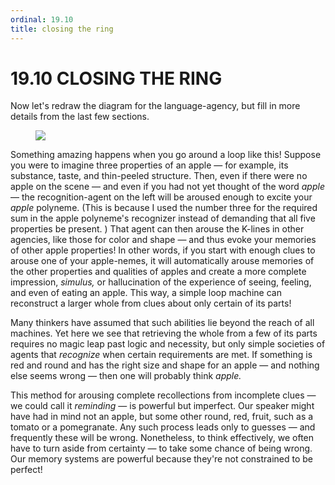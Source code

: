 ```yaml
---
ordinal: 19.10
title: closing the ring
---
```


# 19.10 CLOSING THE RING 

<p>Now let's redraw the diagram for the language-agency, but fill in more details from the last few sections.</p>
<figure><img src="/images/ch19/19-10.png"/></figure>
<p>Something amazing happens when you go around a loop like this! Suppose you were to imagine three properties of an apple &mdash; for example, its substance, taste, and thin-peeled structure. Then, even if there were no apple on the scene &mdash; and even if you had not yet thought of the word <em>apple</em> &mdash; the recognition-agent on the left will be aroused enough to excite your <em>apple</em> polyneme. (This is because I used the number three for the required sum in the apple polyneme's recognizer instead of demanding that all five properties be present. ) That agent can then arouse the K-lines in other agencies, like those for color and shape &mdash; and thus evoke your memories of other apple properties! In other words, if you start with enough clues to arouse one of your apple-nemes, it will automatically arouse memories of the other properties and qualities of apples and create a more complete impression, <em>simulus,</em> or hallucination of the experience of seeing, feeling, and even of eating an apple. This way, a simple loop machine can reconstruct a larger whole from clues about only certain of its parts!</p>
<p>Many thinkers have assumed that such abilities lie beyond the reach of all machines. Yet here we see that retrieving the whole from a few of its parts requires no magic leap past logic and necessity, but only simple societies of agents that <em>recognize</em> when certain requirements are met. If something is red and round and has the right size and shape for an apple &mdash; and nothing else seems wrong &mdash; then one will probably think <em>apple.</em></p>
<p>This method for arousing complete recollections from incomplete clues &mdash; we could call it <em>reminding</em> &mdash; is powerful but imperfect. Our speaker might have had in mind not an apple, but some other round, red, fruit, such as a tomato or a pomegranate. Any such process leads only to guesses &mdash; and frequently these will be wrong. Nonetheless, to think effectively, we often have to turn aside from certainty &mdash; to take some chance of being wrong. Our memory systems are powerful because they're not constrained to be perfect!</p>